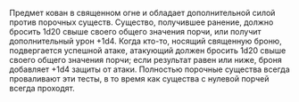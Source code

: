 Предмет кован в священном огне и обладает дополнительной силой против порочных существ. Существо, получившее ранение, должно бросить 1d20 свыше своего общего значения порчи, или получит дополнительный урон +1d4. Когда кто-то, носящий священную броню, подвергается успешной атаке, атакующий должен бросить 1d20 свыше своего общего значения порчи; если результат равен или ниже, броня добавляет +1d4 защиты от атаки. Полностью порочные существа всегда проваливают эти тесты, в то время как существа с нулевой порчей всегда проходят.